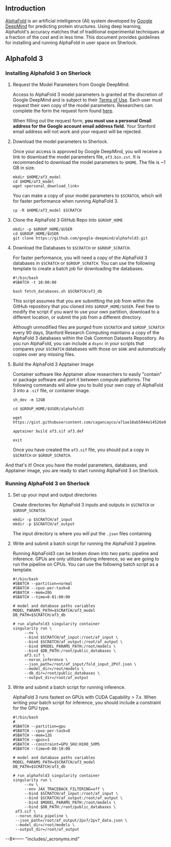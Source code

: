 ## Introduction

[AlphaFold][url_af] is an artificial intelligence (AI) system developed by
[Google DeepMind][url_deepmind] for predicting protein structures. Using deep
learning, Alphafold's accuracy matches that of traditional experimental
techniques at a fraction of the cost and in less time. This document provides
guidelines for installing and running AlphaFold in user space on Sherlock.

## Alphafold 3

### Installing Alphafold 3 on Sherlock

1. Request the Model Parameters from Google DeepMind.

    Access to AlphaFold 3 model parameters is granted at the discretion of
    Google DeepMind and is subject to their [Terms of Use][url_tou]. Each
    user must request their own copy of the model parameters. Researchers
    can complete the form the request form found [here][url_form].
    
    When filling out the request form, **you must use a personal Gmail
    address for the Google account email address field.** Your Stanford
    email address will not work and your request will be rejected.
    
2. Download the model parameters to Sherlock.

    Once your access is approved by Google DeepMind, you will receive a link
    to download the model parameters file, `af3.bin.zst`. It is recommended to
    download the model parameters to `$HOME`. The file is ~1 GB in size.
    
    ```
    mkdir $HOME/af3_model
	cd $HOME/af3_model
	wget <personal_download_link>
    ```
    You can make a copy of your model parameters to `$SCRATCH`, which will
    for faster performance when running AlphaFold 3.
    
    ```
    cp -R $HOME/af3_model $SCRATCH
    ```
    
3. Clone the AlphaFold 3 GitHub Repo into `$GROUP_HOME`

    ```
    mkdir -p $GROUP_HOME/$USER
    cd $GROUP_HOME/$USER
    git clone https://github.com/google-deepmind/alphafold3.git
    ```
    
4. Download the Databases to `$SCRATCH` or `$GROUP_SCRATCH`.

    For faster performance, you will need a copy of the AlphaFold 3 databases
    in `$SCRATCH` or `$GROUP_SCRATCH`. You can use the following template to
    create a batch job for downloading the databases.
    
    ```
    #!/bin/bash
    #SBATCH -t 10:00:00
    
    bash fetch_databases.sh $SCRATCH/af3_db
    ```
    
    This script assumes that you are submitting the job from within the 
    GitHub repository that you cloned into `$GROUP_HOME/$USER`. Feel free to
    modify the script if you want to use your own partition, download to a
    different location, or submit the job from a different directory.
    
    Although unmodified files are purged from `$SCRATCH` and `$GROUP_SCRATCH`
    every 90 days, Stanford Research Computing maintains a copy of the
    AlphaFold 3 databases within the Oak Common Datasets Repository. As you run
    AlphaFold, you can include a `dsync` in your scripts that compares your
    `$SCRATCH` databases with those on `$OAK` and automatically copies over
    any missing files.
    
5. Build the AlphaFold 3 Apptainer Image

    Container software like Apptainer allow researchers to easily "contain"
    or package software and port it between compute platforms. The following
    commands will allow you to build your own copy of AlphaFold 3 into
    a `.sif` file, or container image.
    
    ```
    sh_dev -m 12GB
    
    cd $GROUP_HOME/$USER/alphafold3
    
    wget https://gist.githubusercontent.com/cagancayco/a71ae18ab5044e14526e0c83becaf647/raw/9f6104366d59fa9a96bb92693cfa60930184c981/af3.def
    
    apptainer build af3.sif af3.def
    
    exit
    ```
    
    Once you have created the `af3.sif` file, you should put a copy in
    `$SCRATCH` or `$GROUP_SCRATCH`.

And that's it! Once you have the model parameters, databases, and Apptainer
image, you are ready to start running AlphaFold 3 on Sherlock.

### Running AlphaFold 3 on Sherlock

1. Set up your input and output directories

    Create directories for AlphaFold 3 inputs and outputs in `$SCRATCH` or
    `$GROUP_SCRATCH`.
    
    ```
    mkdir -p $SCRATCH/af_input
    mkdir -p $SCRATCH/af_output
    ```
    
    The input directory is where you will put the `.json` files containing
    
2. Write and submit a batch script for running the AlphaFold 3 pipeline.

    Running AlphaFold3 can be broken down into two parts: pipeline and
    inference. GPUs are only utilized during inference, so we are going
    to run the pipeline on CPUs. You can use the following batch script
    as a template.
    
    ```
    #!/bin/bash
    #SBATCH --partition=normal
    #SBATCH --cpus-per-task=8
    #SBATCH --mem=20G
    #SBATCH --time=0-01:00:00

    # model and database paths variables
    MODEL_PARAMS_PATH=$SCRATCH/af3_model
    DB_PATH=$SCRATCH/af3_db
    
    # run alphafold3 singularity container
    singularity run \
         --nv \
         --bind $SCRATCH/af_input:/root/af_input \
         --bind $SCRATCH/af_output:/root/af_output \
         --bind $MODEL_PARAMS_PATH:/root/models \
         --bind $DB_PATH:/root/public_databases \
         af3.sif \
         --norun_inference \
         --json_path=/root/af_input/fold_input_2PV7.json \
         --model_dir=/root/models \
         --db_dir=/root/public_databases \
         --output_dir=/root/af_output
    ```
    
3. Write and submit a batch script for running inference.

    AlphaFold 3 runs fastest on GPUs with CUDA Capability > 7.x. When writing
    your batch script for inference, you should include a constraint for the
    GPU type.
    
    ```
    #!/bin/bash
    #
    #SBATCH --partition=gpu
    #SBATCH --cpus-per-task=8
    #SBATCH --mem=12G
    #SBATCH --gpus=1
    #SBATCH --constraint=GPU_SKU:H100_SXM5
    #SBATCH --time=0-00:10:00

    # model and database paths variables
    MODEL_PARAMS_PATH=$SCRATCH/af3_model
    DB_PATH=$SCRATCH/af3_db

    # run alphafold3 singularity container
    singularity run \
         --nv \
         --env JAX_TRACEBACK_FILTERING=off \
         --bind $SCRATCH/af_input:/root/af_input \
         --bind $SCRATCH/af_output:/root/af_output \
         --bind $MODEL_PARAMS_PATH:/root/models \
         --bind $DB_PATH:/root/public_databases \
     af3.sif \
     --norun_data_pipeline \
     --json_path=/root/af_output/2pv7/2pv7_data.json \
     --model_dir=/root/models \
     --output_dir=/root/af_output
    ```

[comment]: #  (link URLs -----------------------------------------------------)

[url_modules]:        /docs/software/list.md
[url_af]:             https://deepmind.google/technologies/alphafold/
[url_deepmind]:       https://deepmind.google/
[url_tou]: https://github.com/google-deepmind/alphafold3/blob/main/WEIGHTS_TERMS_OF_USE.md
[url_form]:           https://github.com/google-deepmind/alphafold3?tab=readme-ov-file#obtaining-model-parameters

--8<--- "includes/_acronyms.md"
